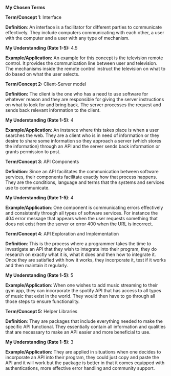 __My Chosen Terms__


__Term/Concept 1__: Interface 

__Definition__: An interface is a facilitator for different parties to communicate effectively. They include computers communicating with each other, a user with the computer and a user with any type of mechanism.

__My Understanding (Rate 1-5):__ 4.5 

__Example/Application:__ An example for this concept is the television remote control. It provides the communication line between user and television. The mechanisms inside the remote control instruct the television on what to do based on what the user selects.


__Term/Concept 2:__ Client-Server model

__Definition:__ The client is the one who has a need to use software for whatever reason and they are responsible for giving the server instructions on what to look for and bring back. The server processes the request and sends back relevant information to the client.

__My Understanding (Rate 1-5)__: 4

__Example/Application__: An instance where this takes place is when a user searches the web. They are a client who is in need of information or they desire to share some information so they approach a server (which stores the information) through an API and the server sends back information or grants permission to post.


__Term/Concept 3__: API Components

__Definition__: Since an API facilitates the communication between software services, their components facilitate exactly how that process happens. They are the conditions, language and terms that the systems and services use to communicate.

__My Understanding (Rate 1-5)__: 4

__Example/Application__: One component is communicating errors effectively and consistently through all types of software services. For instance the 404 error message that appears when the user requests something that does not exist from the server or error 400 when the URL is incorrect.



__Term/Concept 4__: API Exploration and Implementation

__Definition__: This is the process where a programmer takes the time to investigate an API that they wish to integrate into their program, they do research on exactly what it is, what it does and then how to integrate it. Once they are satisfied with how it works, they incorporate it, test if it works and then maintain it regularly.

__My Understanding (Rate 1-5)__: 5

__Example/Application__: When one wishes to add music streaming to their gym app, they can incorporate the spotify API that has access to all types of music that exist in the world. They would then have to go through all those steps to ensure functionality.


__Term/Concept 5:__ Helper Libraries

__Definition__: They are packages that include everything needed to make the specific API functional. They essentially contain all information and qualities that are necessary to make an API easier and more beneficial to use.

__My Understanding (Rate 1-5)__: 3

__Example/Application:__ They are applied in situations when one decides to incorporate an API into their program, they could just copy and paste the API and it will work but the package is better in that it comes equipped with authentications, more effective error handling and community support.
